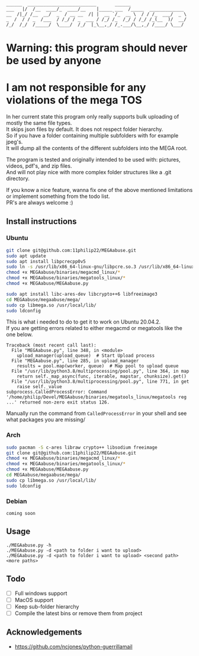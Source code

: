 ````
______  __________________________       ______                     
___   |/  /__  ____/_  ____/__    |_____ ___  /_____  _____________ 
__  /|_/ /__  __/  _  / __ __  /| |  __ `/_  __ \  / / /_  ___/  _ \
_  /  / / _  /___  / /_/ / _  ___ / /_/ /_  /_/ / /_/ /_(__  )/  __/
/_/  /_/  /_____/  \____/  /_/  |_\__,_/ /_.___/\__,_/ /____/ \___/ 
````
# Warning: this program should never be used by anyone
# I am not responsible for any violations of the mega TOS
In her current state this program only really supports bulk uploading of mostly the same file types.  
It skips json files by default. It does not respect folder hierarchy.  
So if you have a folder containing multiple subfolders with for example jpeg's.  
It will dump all the contents of the different subfolders into the MEGA root.  
  
The program is tested and originally intended to be used with: pictures, videos, pdf's, and zip files.  
And will not play nice with more complex folder structures like a .git directory.  
  
If you know a nice feature, wanna fix one of the above mentioned limitations or implement something from the todo list.   
PR's are always welcome :)
## Install instructions
### Ubuntu
```bash
git clone git@github.com:11philip22/MEGAabuse.git
sudo apt update
sudo apt install libpcrecpp0v5
sudo ln -s /usr/lib/x86_64-linux-gnu/libpcre.so.3 /usr/lib/x86_64-linux-gnu/libpcre.so.1
chmod +x MEGAabuse/binaries/megacmd_linux/*
chmod +x MEGAabuse/binaries/megatools_linux/*
chmod +x MEGAabuse/MEGAabuse.py
```
```bash
sudo apt install libc-ares-dev libcrypto++6 libfreeimage3
cd MEGAabuse/megaabuse/mega/
sudo cp libmega.so /usr/local/lib/
sudo ldconfig
```
This is what i needed to do to get it to work on Ubuntu 20.04.2.  
If you are getting errors related to either megacmd or megatools like the one below.
```
Traceback (most recent call last):
  File "MEGAabuse.py", line 348, in <module>
    upload_manager(upload_queue)  # Start Upload process
  File "MEGAabuse.py", line 285, in upload_manager
    results = pool.map(worker, queue)  # Map pool to upload queue
  File "/usr/lib/python3.8/multiprocessing/pool.py", line 364, in map
    return self._map_async(func, iterable, mapstar, chunksize).get()
  File "/usr/lib/python3.8/multiprocessing/pool.py", line 771, in get
    raise self._value
subprocess.CalledProcessError: Command '/home/philip/Devel/MEGAabuse/binaries/megatools_linux/megatools reg ...' returned non-zero exit status 126.
```
Manually run the command from ``CalledProcessError`` in your shell and see what packages you are missing/
### Arch
```bash
sudo pacman -S c-ares libraw crypto++ libsodium freeimage
git clone git@github.com:11philip22/MEGAabuse.git
chmod +x MEGAabuse/binaries/megacmd_linux/*
chmod +x MEGAabuse/binaries/megatools_linux/*
chmod +x MEGAabuse/MEGAabuse.py
cd MEGAabuse/megaabuse/mega/
sudo cp libmega.so /usr/local/lib/
sudo ldconfig
```
### Debian
```
coming soon
```
## Usage
``./MEGAabuse.py -h``  
``./MEGAabuse.py -d <path to folder i want to upload>``  
``./MEGAabuse.py -d <path to folder i want to upload> <second path> <more paths>``
## Todo
- [ ] Full windows support
- [ ] MacOS support
- [ ] Keep sub-folder hierarchy
- [ ] Compile the latest bins or remove them from project
## Acknowledgements
- https://github.com/ncjones/python-guerrillamail
